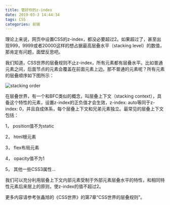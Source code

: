 ```yaml
---
title: 管好你的z-index
date: 2019-03-3 14:44:34
tags: CSS
categories: 前端
---
```


理论上来说，网页中设置CSS的z-index，都没必要超过2。如果超过了，甚至出现999，9999或者20000这样的想占据最高层叠水平（stacking level）的数值，那肯定有问题，面壁反思吧。

我们知道，CSS世界的层叠规则不止z-index，所有元素都有层叠水平。比如普通元素之间，后面节点的元素会覆盖在前面元素上边。那不普通的元素呢？所有元素的层叠顺序如下图所示：

![stacking order](/images/zindex.jpg)

<!-- more -->

在层叠世界，有一个和BFC类似的概念，叫层叠上下文（stacking context），具备这个特性的元素，设置z-index的正负值才会生效，z-index: auto等同于z-index: 0，并且自成体系，每个层叠上下文和兄弟元素独立。最常见的层叠上下文包括：

1，  position值不为static

2，  html根元素

3，  flex布局元素

4，  opacity值不为1

5，  其他一些CSS3属性…

我们可以充分利用层叠上下文内部元素受制于外部元素层叠水平的特性，和相同特性元素后来居上的原则，使z-index的值不超过2。

更多内容请参考张鑫旭的《CSS世界》的第7章“CSS世界的层叠规则”。